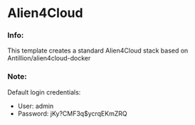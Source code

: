 # Alien4Cloud

### Info:

 This template creates a standard Alien4Cloud stack based on Antillion/alien4cloud-docker

### Note:

 Default login credentials:

 - User: admin
 - Password: jKy?CMF3q$ycrqEKmZRQ
